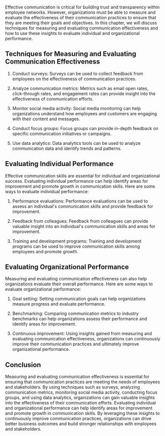 
Effective communication is critical for building trust and transparency within employee networks. However, organizations must be able to measure and evaluate the effectiveness of their communication practices to ensure that they are meeting their goals and objectives. In this chapter, we will discuss techniques for measuring and evaluating communication effectiveness and how to use these insights to evaluate individual and organizational performance.

Techniques for Measuring and Evaluating Communication Effectiveness
-------------------------------------------------------------------

1. Conduct surveys: Surveys can be used to collect feedback from employees on the effectiveness of communication practices.

2. Analyze communication metrics: Metrics such as email open rates, click-through rates, and engagement rates can provide insight into the effectiveness of communication efforts.

3. Monitor social media activity: Social media monitoring can help organizations understand how employees and customers are engaging with their content and messages.

4. Conduct focus groups: Focus groups can provide in-depth feedback on specific communication initiatives or campaigns.

5. Use data analytics: Data analytics tools can be used to analyze communication data and identify trends and patterns.

Evaluating Individual Performance
---------------------------------

Effective communication skills are essential for individual and organizational success. Evaluating individual performance can help identify areas for improvement and promote growth in communication skills. Here are some ways to evaluate individual performance:

1. Performance evaluations: Performance evaluations can be used to assess an individual's communication skills and provide feedback for improvement.

2. Feedback from colleagues: Feedback from colleagues can provide valuable insight into an individual's communication skills and areas for improvement.

3. Training and development programs: Training and development programs can be used to improve communication skills among employees and promote growth.

Evaluating Organizational Performance
-------------------------------------

Measuring and evaluating communication effectiveness can also help organizations evaluate their overall performance. Here are some ways to evaluate organizational performance:

1. Goal setting: Setting communication goals can help organizations measure progress and evaluate performance.

2. Benchmarking: Comparing communication metrics to industry benchmarks can help organizations assess their performance and identify areas for improvement.

3. Continuous improvement: Using insights gained from measuring and evaluating communication effectiveness, organizations can continuously improve their communication practices and ultimately improve organizational performance.

Conclusion
----------

Measuring and evaluating communication effectiveness is essential for ensuring that communication practices are meeting the needs of employees and stakeholders. By using techniques such as surveys, analyzing communication metrics, monitoring social media activity, conducting focus groups, and using data analytics, organizations can gain valuable insights into the effectiveness of their communication efforts. Evaluating individual and organizational performance can help identify areas for improvement and promote growth in communication skills. By leveraging these insights to continuously improve communication practices, organizations can drive better business outcomes and build stronger relationships with employees and stakeholders.
